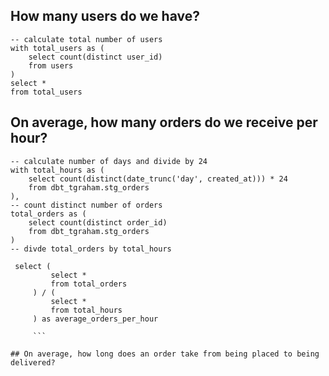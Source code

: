 
## How many users do we have?

```
-- calculate total number of users
with total_users as (
    select count(distinct user_id)
    from users
)
select *
from total_users

```
## On average, how many orders do we receive per hour?

```
-- calculate number of days and divide by 24
with total_hours as (
    select count(distinct(date_trunc('day', created_at))) * 24
    from dbt_tgraham.stg_orders
),
-- count distinct number of orders
total_orders as (
    select count(distinct order_id)
    from dbt_tgraham.stg_orders
)
-- divde total_orders by total_hours

 select (
         select *
         from total_orders
     ) / (
         select *
         from total_hours
     ) as average_orders_per_hour

     ```

## On average, how long does an order take from being placed to being delivered?  